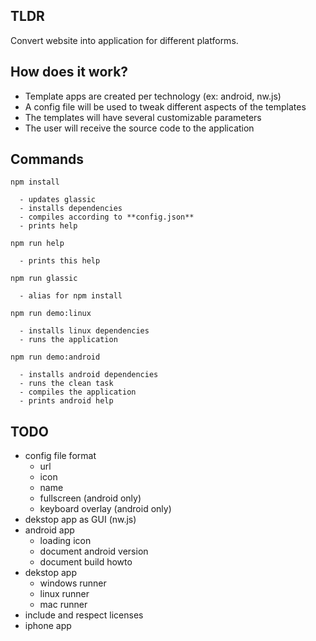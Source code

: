 ## TLDR

Convert website into application for different platforms.

## How does it work?

- Template apps are created per technology (ex: android, nw.js)
- A config file will be used to tweak different aspects of the templates
- The templates will have several customizable parameters
- The user will receive the source code to the application

## Commands

    npm install

      - updates glassic
      - installs dependencies
      - compiles according to **config.json**
      - prints help

    npm run help

      - prints this help

    npm run glassic

      - alias for npm install

    npm run demo:linux

      - installs linux dependencies
      - runs the application

    npm run demo:android

      - installs android dependencies
      - runs the clean task
      - compiles the application
      - prints android help

## TODO

- config file format
  - url
  - icon
  - name
  - fullscreen (android only)
  - keyboard overlay (android only)
- dekstop app as GUI (nw.js)
- android app
  - loading icon
  - document android version
  - document build howto
- dekstop app
  - windows runner
  - linux runner
  - mac runner
- include and respect licenses
- iphone app
